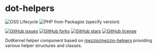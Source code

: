 # dot-helpers

![OSS Lifecycle](https://img.shields.io/osslifecycle/dotkernel/dot-helpers)
![PHP from Packagist (specify version)](https://img.shields.io/packagist/php-v/dotkernel/dot-helpers/3.2.0)

[![GitHub issues](https://img.shields.io/github/issues/dotkernel/dot-session)](https://github.com/dotkernel/dot-helpers/issues)
[![GitHub forks](https://img.shields.io/github/forks/dotkernel/dot-session)](https://github.com/dotkernel/dot-helpers/network)
[![GitHub stars](https://img.shields.io/github/stars/dotkernel/dot-session)](https://github.com/dotkernel/dot-helpers/stargazers)
[![GitHub license](https://img.shields.io/github/license/dotkernel/dot-session)](https://github.com/dotkernel/dot-helpers/blob/5.0/LICENSE.md)

DotKernel helper component based on [mezzio/mezzio-helpers](https://packagist.org/packages/mezzio/mezzio-helpers) providing various helper structures and classes.